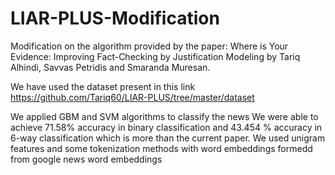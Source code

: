 # LIAR-PLUS-Modification
Modification on the algorithm provided by the paper: Where is Your Evidence: Improving Fact-Checking by Justification Modeling by Tariq Alhindi, Savvas Petridis and Smaranda Muresan. 

We have used the dataset present in this link https://github.com/Tariq60/LIAR-PLUS/tree/master/dataset

We applied GBM and SVM algorithms to classify the news
We were able to achieve 71.58% accuracy in binary classification
and 43.454 % accuracy in 6-way classification which is more than the current paper. 
We used unigram features and some tokenization methods with word embeddings formedd from google news word embeddings
